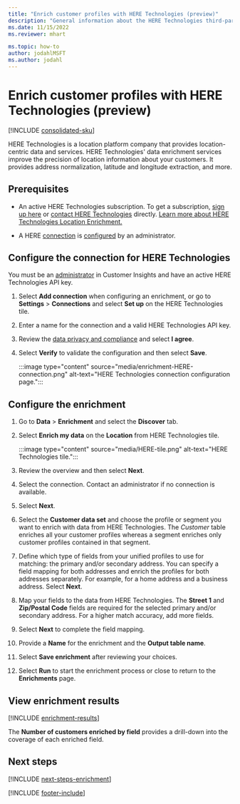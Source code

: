 ```yaml
---
title: "Enrich customer profiles with HERE Technologies (preview)"
description: "General information about the HERE Technologies third-party enrichment."
ms.date: 11/15/2022
ms.reviewer: mhart

ms.topic: how-to
author: jodahlMSFT
ms.author: jodahl
---
```


# Enrich customer profiles with HERE Technologies (preview)

[!INCLUDE [consolidated-sku](./includes/consolidated-sku.md)]

HERE Technologies is a location platform company that provides location-centric data and services. HERE Technologies' data enrichment services improve the precision of location information about your customers. It provides address normalization, latitude and longitude extraction, and more.

## Prerequisites

- An active HERE Technologies subscription. To get a subscription, [sign up here](https://developer.here.com/sign-up?utm_medium=referral&utm_source=Microsoft-Dynamics-CI&create=Freemium-Basic) or [contact HERE Technologies](https://developer.here.com/help?utm_medium=referral&utm_source=Microsoft-Dynamics-CI#how-can-we-help-you) directly. [Learn more about HERE Technologies Location Enrichment.](https://developer.here.com/location-enrichment?cid=Dev-MicrosoftDynamics-DB-0-Dev-&utm_source=MicrosoftDynamics&utm_medium=referral&utm_campaign=Online_Dev_ReferralMicrosoft)

- A HERE [connection](connections.md) is [configured](#configure-the-connection-for-here-technologies) by an administrator.

## Configure the connection for HERE Technologies

You must be an [administrator](permissions.md#admin) in Customer Insights and have an active HERE Technologies API key.

1. Select **Add connection** when configuring an enrichment, or go to **Settings** > **Connections** and select **Set up** on the HERE Technologies tile.

1. Enter a name for the connection and a valid HERE Technologies API key.

1. Review the [data privacy and compliance](connections.md#data-privacy-and-compliance) and select **I agree**.

1. Select **Verify** to validate the configuration and then select **Save**.

   :::image type="content" source="media/enrichment-HERE-connection.png" alt-text="HERE Technologies connection configuration page.":::

## Configure the enrichment

1. Go to **Data** > **Enrichment** and select the **Discover** tab.

1. Select **Enrich my data** on the **Location** from HERE Technologies tile.

   :::image type="content" source="media/HERE-tile.png" alt-text="HERE Technologies tile.":::

1. Review the overview and then select **Next**.

1. Select the connection. Contact an administrator if no connection is available.

1. Select **Next**.

1. Select the **Customer data set** and choose the profile or segment you want to enrich with data from HERE Technologies. The *Customer* table enriches all your customer profiles whereas a segment enriches only customer profiles contained in that segment.

1. Define which type of fields from your unified profiles to use for matching: the primary and/or secondary address. You can specify a field mapping for both addresses and enrich the profiles for both addresses separately. For example, for a home address and a business address. Select **Next**.

1. Map your fields to the data from HERE Technologies. The **Street 1** and **Zip/Postal Code** fields are required for the selected primary and/or secondary address. For a higher match accuracy, add more fields.

1. Select **Next** to complete the field mapping.

1. Provide a **Name** for the enrichment and the **Output table name**.

1. Select **Save enrichment** after reviewing your choices.

1. Select **Run** to start the enrichment process or close to return to the **Enrichments** page.

## View enrichment results

[!INCLUDE [enrichment-results](includes/enrichment-results.md)]

The **Number of customers enriched by field** provides a drill-down into the coverage of each enriched field.

## Next steps

[!INCLUDE [next-steps-enrichment](includes/next-steps-enrichment.md)]

[!INCLUDE [footer-include](includes/footer-banner.md)]
